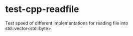 # test-cpp-readfile
Test speed of different implementations for reading file into std::vector&lt;std::byte>
